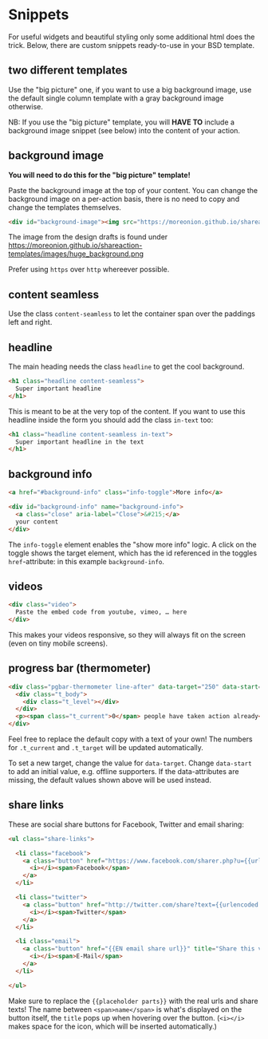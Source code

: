 # Snippets

For useful widgets and beautiful styling only some additional html does the trick. Below, there are custom snippets ready-to-use in your BSD template.


## two different templates

Use the "big picture" one, if you want to use a big background image, use the
default single column template with a gray background image otherwise.

NB: If you use the "big picture" template, you will **HAVE TO** include a
background image snippet (see below) into the content of your action.

## background image

**You will need to do this for the "big picture" template!**

Paste the background image at the top of your content.
You can change the background image on a per-action basis, there is no need to
copy and change the templates themselves.

```html
<div id="background-image"><img src="https://moreonion.github.io/shareaction-templates/images/huge_background.png" /></div>
```

The image from the design drafts is found under https://moreonion.github.io/shareaction-templates/images/huge_background.png

Prefer using `https` over `http` whereever possible.

## content seamless

Use the class `content-seamless` to let the container span over the paddings left and right.

## headline

The main heading needs the class `headline` to get the cool background.

```html
<h1 class="headline content-seamless">
  Super important headline
</h1>
```

This is meant to be at the very top of the content.
If you want to use this headline inside the form you should add the class `in-text` too:

```html
<h1 class="headline content-seamless in-text">
  Super important headline in the text
</h1>
```

## background info

```html
<a href="#background-info" class="info-toggle">More info</a>

<div id="background-info" name="background-info">
  <a class="close" aria-label="Close">&#215;</a>
  your content
</div>
```

The `info-toggle` element enables the "show more info" logic. A click on the toggle shows the target element, which has the id referenced in the toggles `href`-attribute: in this example `background-info`.

## videos

```html
<div class="video">
  Paste the embed code from youtube, vimeo, … here
</div>
```

This makes your videos responsive, so they will always fit on the screen (even on tiny mobile screens).

## progress bar (thermometer)

```html
<div class="pgbar-thermometer line-after" data-target="250" data-start="0">
  <div class="t_body">
    <div class="t_level"></div>
  </div>
  <p><span class="t_current">0</span> people have taken action already</p>
</div>
```

Feel free to replace the default copy with a text of your own! The numbers for `.t_current` and `.t_target` will be updated automatically.

To set a new target, change the value for `data-target`. Change `data-start` to add an initial value, e.g. offline supporters. If the data-attributes are missing, the default values shown above will be used instead.

## share links

These are social share buttons for Facebook, Twitter and email sharing:

```html
<ul class="share-links">

  <li class="facebook">
    <a class="button" href="https://www.facebook.com/sharer.php?u={{urlencoded url}}" title="Share this via Facebook!" target="_blank" data-share="facebook">
      <i></i><span>Facebook</span>
    </a>
  </li>

  <li class="twitter">
    <a class="button" href="http://twitter.com/share?text={{urlencoded share text}}&amp;url={{urlencoded url}}" title="Share this via Twitter!" target="_blank" data-share="twitter">
      <i></i><span>Twitter</span>
    </a>
  </li>

  <li class="email">
    <a class="button" href="{{EN email share url}}" title="Share this via E-Mail!" target="_blank" data-share="email">
      <i></i><span>E-Mail</span>
    </a>
  </li>

</ul>
```

Make sure to replace the `{{placeholder parts}}` with the real urls and share texts! The name between `<span>name</span>` is what's displayed on the button itself, the `title` pops up when hovering over the button. (`<i></i>` makes space for the icon, which will be inserted automatically.)
